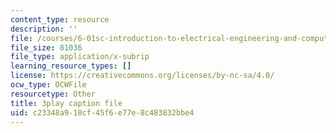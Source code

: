 ```yaml
---
content_type: resource
description: ''
file: /courses/6-01sc-introduction-to-electrical-engineering-and-computer-science-i-spring-2011/c23348a918cf45f6e77e8c483832bbe4_FANl3evX0FQ.srt
file_size: 81036
file_type: application/x-subrip
learning_resource_types: []
license: https://creativecommons.org/licenses/by-nc-sa/4.0/
ocw_type: OCWFile
resourcetype: Other
title: 3play caption file
uid: c23348a9-18cf-45f6-e77e-8c483832bbe4
---
```

